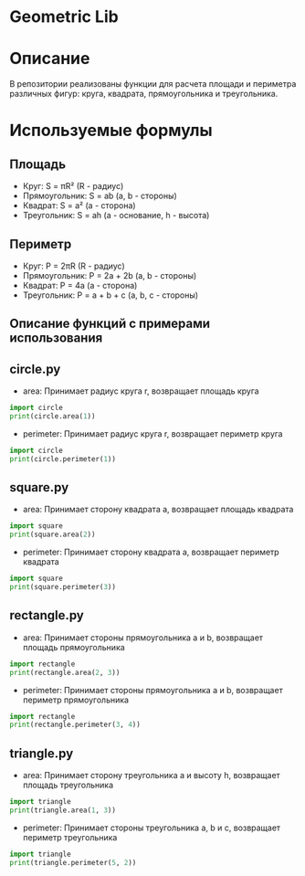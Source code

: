 # Geometric Lib

# Описание
В репозитории реализованы функции для расчета площади и периметра различных фигур: круга, квадрата, прямоугольника и треугольника.

# Используемые формулы

## Площадь
- Круг: S = πR² (R - радиус)
- Прямоугольник: S = ab (a, b - стороны)
- Квадрат: S = a² (a - сторона)
- Треугольник: S = ah (a - основание, h - высота)

## Периметр
- Круг: P = 2πR (R - радиус)
- Прямоугольник: P = 2a + 2b (a, b - стороны)
- Квадрат: P = 4a (a - сторона)
- Треугольник: P = a + b + c (a, b, c - стороны)


## Описание функций с примерами использования

## **circle.py**
- area: Принимает радиус круга r, возвращает площадь круга
```python
import circle
print(circle.area(1)) 
```

- perimeter: Принимает радиус круга r, возвращает периметр круга
```python
import circle
print(circle.perimeter(1)) 
```

## **square.py**
- area: Принимает сторону квадрата a, возвращает площадь квадрата
```python
import square
print(square.area(2)) 
```

- perimeter: Принимает сторону квадрата а, возвращает периметр квадрата
```python
import square
print(square.perimeter(3)) 
```

## **rectangle.py**
- area: Принимает стороны прямоугольника a и b, возвращает площадь прямоугольника
```python
import rectangle
print(rectangle.area(2, 3)) 
```

- perimeter: Принимает стороны прямоугольника а и b, возвращает периметр прямоугольника
```python
import rectangle
print(rectangle.perimeter(3, 4)) 
```

## **triangle.py**
- area: Принимает сторону треугольника a и высоту h, возвращает площадь треугольника 
```python
import triangle
print(triangle.area(1, 3)) 
```

- perimeter: Принимает стороны треугольника a, b и c, возвращает периметр треугольника
```python
import triangle
print(triangle.perimeter(5, 2)) 
```